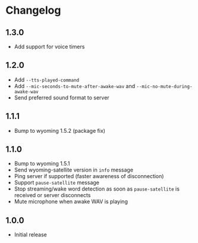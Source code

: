 # Changelog

## 1.3.0

- Add support for voice timers

## 1.2.0

- Add `--tts-played-command`
- Add `--mic-seconds-to-mute-after-awake-wav` and `--mic-no-mute-during-awake-wav`
- Send preferred sound format to server

## 1.1.1

- Bump to wyoming 1.5.2 (package fix)

## 1.1.0

- Bump to wyoming 1.5.1
- Send wyoming-satellite version in `info` message
- Ping server if supported (faster awareness of disconnection)
- Support `pause-satellite` message
- Stop streaming/wake word detection as soon as `pause-satellite` is received or server disconnects
- Mute microphone when awake WAV is playing

## 1.0.0

- Initial release

